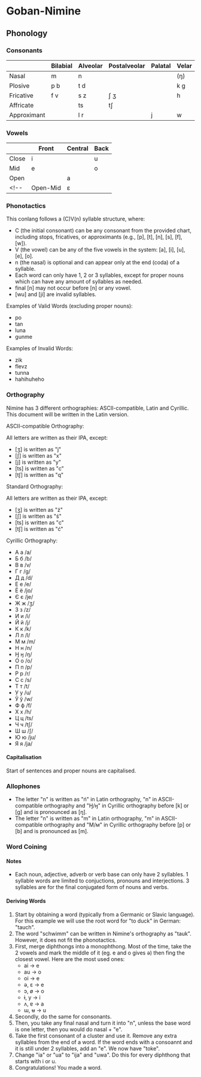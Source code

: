 # Goban-Nimine
 
## Phonology

### Consonants

|             | Bilabial | Alveolar | Postalveolar | Palatal | Velar |
|-------------|----------|----------|--------------|---------|-------|
| Nasal       | m        | n        |              |         | (ŋ)   |
| Plosive     | p b      | t d      |              |         | k g   |
| Fricative   | f v      | s z      | ʃ ʒ          |         | h     |
| Affricate   |          | ts       | tʃ           |         |       |
| Approximant |          | l r      |              | j       | w     |

### Vowels

|           | Front | Central | Back |
|-----------|-------|---------|------|
| Close     | i     |         | u    |
| Mid       | e     |         | o    |
| Open      |       | a       |      |
<!-- | Open-Mid  | ɛ     |         | ɔ    | -->

### Phonotactics

This conlang follows a (C)V(n) syllable structure, where:

* C (the initial consonant) can be any consonant from the provided chart, including stops, fricatives, or approximants (e.g., [p], [t], [n], [s], [f], [w]).
* V (the vowel) can be any of the five vowels in the system: [a], [i], [u], [e], [o].
* n (the nasal) is optional and can appear only at the end (coda) of a syllable.
* Each word can only have 1, 2 or 3 syllables, except for proper nouns which can have any amount of syllables as needed.
* final [n] may not occur before [n] or any vowel.
* [wu] and [ji] are invalid syllables.

Examples of Valid Words (excluding proper nouns):

* po
* tan
* luna
* gunme

Examples of Invalid Words:

* zik
* flevz
* tunna
* hahihuheho

### Orthography

Nimine has 3 different orthographies: ASCII-compatible, Latin and Cyrillic. This document will be written in the Latin version.

ASCII-compatible Orthography:

All letters are written as their IPA, except:
* [ʒ] is written as "j"
* [ʃ] is written as "x"
* [j] is written as "y"
* [ts] is written as "c"
* [tʃ] is written as "q"

Standard Orthography:

All letters are written as their IPA, except:
* [ʒ] is written as "ź"
* [ʃ] is written as "ś"
* [ts] is written as "c"
* [tʃ] is written as "ć"

Cyrillic Orthography:

* А а /a/
* Б б /b/
* В в /v/
* Г г /g/
* Д д /d/
* Е е /e/
* Ё ё /jo/
* Є є /je/
* Ж ж /ʒ/
* З з /z/
* И и /i/
* Й й /j/
* К к /k/
* Л л /l/
* М м /m/
* Н н /n/
* Ӈ ӈ /ŋ/
* О о /o/
* П п /p/
* Р р /r/
* С с /s/
* Т т /t/
* У у /u/
* Ў ў /w/
* Ф ф /f/
* Х х /h/
* Ц ц /ts/
* Ч ч /tʃ/
* Ш ш /ʃ/
* Ю ю /ju/
* Я я /ja/

#### Capitalisation

Start of sentences and proper nouns are capitalised.

### Allophones

* The letter "n" is written as "ń" in Latin orthography, "n" in ASCII-compatible orthography and "Ӈ/ӈ" in Cyrillic orthography before [k] or [g] and is pronounced as [ŋ].
* The letter "n" is written as "m" in Latin orthography, "m" in ASCII-compatible orthography and "М/м" in Cyrillic orthography before [p] or [b] and is pronounced as [m].

### Word Coining

#### Notes

* Each noun, adjective, adverb or verb base can only have 2 syllables. 1 syllable words are limited to conjuctions, pronouns and interjections. 3 syllables are for the final conjugated form of nouns and verbs.

#### Deriving Words

1. Start by obtaining a word (typically from a Germanic or Slavic language). For this example we will use the root word for "to duck" in German: "tauch".
2. The word "schwimm" can be written in Nimine's orthography as "tauk". However, it does not fit the phonotactics.
3. First, merge diphthongs into a monophthong. Most of the time, take the 2 vowels and mark the middle of it (eg. e and o gives ə) then fing the closest vowel. Here are the most used ones:
   * ai -> e
   * au -> o
   * oi -> e
   * ə, ɛ -> e
   * ɔ, ø -> o
   * ɨ, y -> i
   * ʌ, ɐ -> a
   * ɯ, ʉ -> u
4. Secondly, do the same for consonants.
5. Then, you take any final nasal and turn it into "n", unless the base word is one letter, then you would do nasal + "e".
6. Take the first consonant of a cluster and use it. Remove any extra syllables from the end of a word. If the word ends with a consoannt and it is still under 2 syllables, add an "e". We now have "toke".
7. Change "ia" or "ua" to "ija" and "uwa". Do this for every diphthong that starts with i or u.
8. Congratulations! You made a word.
